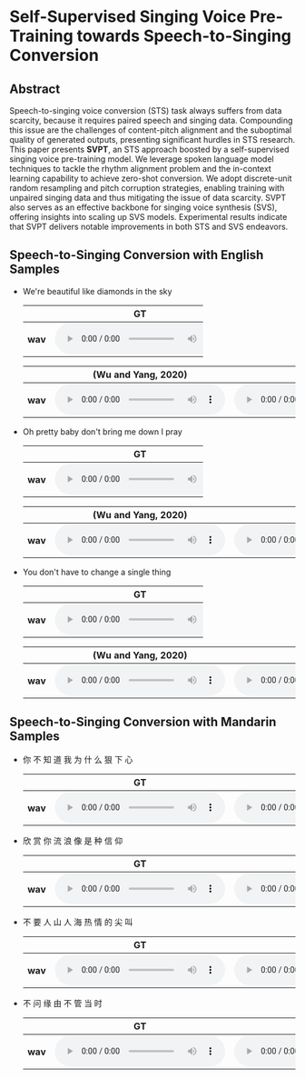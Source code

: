 # Self-Supervised Singing Voice Pre-Training towards Speech-to-Singing Conversion

<!-- Google tag (gtag.js) -->
<!-- <script async src="https://www.googletagmanager.com/gtag/js?id=G-86MF0006K1"></script>
<script>
  window.dataLayer = window.dataLayer || [];
  function gtag(){dataLayer.push(arguments);}
  gtag('js', new Date());

  gtag('config', 'G-86MF0006K1');
</script> -->

## Abstract

Speech-to-singing voice conversion (STS) task always suffers from data scarcity, because it requires paired speech and singing data. Compounding this issue are the challenges of content-pitch alignment and the suboptimal quality of generated outputs, presenting significant hurdles in STS research. This paper presents **SVPT**, an STS approach boosted by a self-supervised singing voice pre-training model.
We leverage spoken language model techniques to tackle the rhythm alignment problem and the in-context learning capability to achieve zero-shot conversion. We adopt discrete-unit random resampling and pitch corruption strategies, enabling training with unpaired singing data and thus mitigating the issue of data scarcity. SVPT also serves as an effective backbone for singing voice synthesis (SVS), offering insights into scaling up SVS models. Experimental results indicate that SVPT delivers notable improvements in both STS and SVS endeavors. 


## Speech-to-Singing Conversion with English Samples

* We're beautiful like diamonds in the sky

    <table style='width: 66%;'>
        <thead>
        <tr>
            <th></th>
            <th>GT</th>
            <th>Speech</th>
        </tr>
        </thead>
        <tbody>
        <tr>
            <th scope="row">wav</th>
            <td><audio controls="" ><source src="resources/audio/gt/3.wav" type="audio/wav"></audio></td>
            <td><audio controls="" ><source src="resources/audio/speech/3.wav" type="audio/wav"></audio></td>
        </tr>
        </tbody>
    </table>

    <table style='width: 100%;'>
        <thead>
        <tr>
            <th></th>
            <th>(Wu and Yang, 2020)</th>
            <th>AlignSTS</th>
            <th>SVPT</th>
        </tr>
        </thead>
        <tbody>
        <tr>
            <th scope="row">wav</th>
            <td><audio controls="" ><source src="resources/audio/wu/3.wav" type="audio/wav"></audio></td>
            <td><audio controls="" ><source src="resources/audio/alignsts/3.wav" type="audio/wav"></audio></td>
            <td><audio controls="" ><source src="resources/audio/svpt/3.wav" type="audio/wav"></audio></td>
        </tr>
        </tbody>
    </table>

* Oh pretty baby don't bring me down I pray

    <table style='width: 66%;'>
        <thead>
        <tr>
            <th></th>
            <th>GT</th>
            <th>Speech</th>
        </tr>
        </thead>
        <tbody>
        <tr>
            <th scope="row">wav</th>
            <td><audio controls="" ><source src="resources/audio/gt/1.wav" type="audio/wav"></audio></td>
            <td><audio controls="" ><source src="resources/audio/speech/1.wav" type="audio/wav"></audio></td>
        </tr>
        </tbody>
    </table>

    <table style='width: 100%;'>
        <thead>
        <tr>
            <th></th>
            <th>(Wu and Yang, 2020)</th>
            <th>AlignSTS</th>
            <th>SVPT</th>
        </tr>
        </thead>
        <tbody>
        <tr>
            <th scope="row">wav</th>
            <td><audio controls="" ><source src="resources/audio/wu/1.wav" type="audio/wav"></audio></td>
            <td><audio controls="" ><source src="resources/audio/alignsts/1.wav" type="audio/wav"></audio></td>
            <td><audio controls="" ><source src="resources/audio/svpt/1.wav" type="audio/wav"></audio></td>
        </tr>
        </tbody>
    </table>

* You don't have to change a single thing

    <table style='width: 66%;'>
        <thead>
        <tr>
            <th></th>
            <th>GT</th>
            <th>Speech</th>
        </tr>
        </thead>
        <tbody>
        <tr>
            <th scope="row">wav</th>
            <td><audio controls="" ><source src="resources/audio/gt/2.wav" type="audio/wav"></audio></td>
            <td><audio controls="" ><source src="resources/audio/speech/2.wav" type="audio/wav"></audio></td>
        </tr>
        </tbody>
    </table>

    <table style='width: 100%;'>
        <thead>
        <tr>
            <th></th>
            <th>(Wu and Yang, 2020)</th>
            <th>AlignSTS</th>
            <th>SVPT</th>
        </tr>
        </thead>
        <tbody>
        <tr>
            <th scope="row">wav</th>
            <td><audio controls="" ><source src="resources/audio/wu/2.wav" type="audio/wav"></audio></td>
            <td><audio controls="" ><source src="resources/audio/alignsts/2.wav" type="audio/wav"></audio></td>
            <td><audio controls="" ><source src="resources/audio/svpt/2.wav" type="audio/wav"></audio></td>
        </tr>
        </tbody>
    </table>

## Speech-to-Singing Conversion with Mandarin Samples

* 你 不 知 道 我 为 什 么 狠 下 心

    <table style='width: 100%;'>
        <thead>
        <tr>
            <th></th>
            <th>GT</th>
            <th>Speech</th>
            <th>SVPT</th>
        </tr>
        </thead>
        <tbody>
        <tr>
            <th scope="row">wav</th>
            <td><audio controls="" ><source src="resources/audio/gt/4.wav" type="audio/wav"></audio></td>
            <td><audio controls="" ><source src="resources/audio/speech/4.wav" type="audio/wav"></audio></td>
            <td><audio controls="" ><source src="resources/audio/zh/4.wav" type="audio/wav"></audio></td>
        </tr>
        </tbody>
    </table>

* 欣 赏 你 流 浪 像 是 种 信 仰

    <table style='width: 100%;'>
        <thead>
        <tr>
            <th></th>
            <th>GT</th>
            <th>Speech</th>
            <th>SVPT</th>
        </tr>
        </thead>
        <tbody>
        <tr>
            <th scope="row">wav</th>
            <td><audio controls="" ><source src="resources/audio/gt/5.wav" type="audio/wav"></audio></td>
            <td><audio controls="" ><source src="resources/audio/speech/5.wav" type="audio/wav"></audio></td>
            <td><audio controls="" ><source src="resources/audio/zh/5.wav" type="audio/wav"></audio></td>
        </tr>
        </tbody>
    </table>

* 不 要 人 山 人 海 热 情 的 尖 叫

    <table style='width: 100%;'>
        <thead>
        <tr>
            <th></th>
            <th>GT</th>
            <th>Speech</th>
            <th>SVPT</th>
        </tr>
        </thead>
        <tbody>
        <tr>
            <th scope="row">wav</th>
            <td><audio controls="" ><source src="resources/audio/gt/6.wav" type="audio/wav"></audio></td>
            <td><audio controls="" ><source src="resources/audio/speech/6.wav" type="audio/wav"></audio></td>
            <td><audio controls="" ><source src="resources/audio/zh/6.wav" type="audio/wav"></audio></td>
        </tr>
        </tbody>
    </table>

* 不 问 缘 由 不 管 当 时

    <table style='width: 100%;'>
        <thead>
        <tr>
            <th></th>
            <th>GT</th>
            <th>Speech</th>
            <th>SVPT</th>
        </tr>
        </thead>
        <tbody>
        <tr>
            <th scope="row">wav</th>
            <td><audio controls="" ><source src="resources/audio/gt/7.wav" type="audio/wav"></audio></td>
            <td><audio controls="" ><source src="resources/audio/speech/7.wav" type="audio/wav"></audio></td>
            <td><audio controls="" ><source src="resources/audio/zh/7.wav" type="audio/wav"></audio></td>
        </tr>
        </tbody>
    </table>

